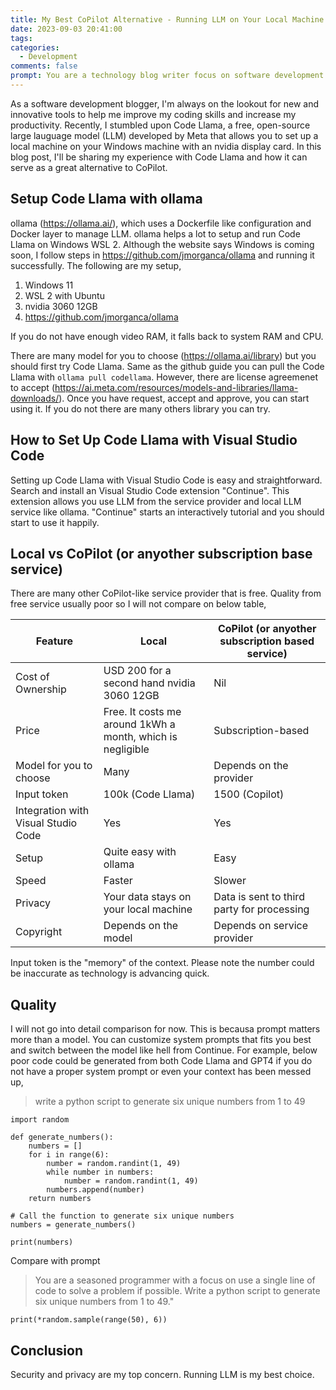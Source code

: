 ```yaml
---
title: My Best CoPilot Alternative - Running LLM on Your Local Machine
date: 2023-09-03 20:41:00
tags:
categories:
  - Development
comments: false
prompt: You are a technology blog writer focus on software development. Write a blog with title "My Best CoPilot Alternative - Code Llama Local" . The blog introduce my code llama setup on my local machine with a nVidia display card 3060 12GB ram. With ollama I can set it run on wsl2 and integrate with visual studio code with extension "Continue". this solution is free. and can be faster than service like copilot. use a table to describe pros and cons between code llama running locally and copilot. you are a technology blog writer focus on software development. Write a blog with title "My Best CoPilot Alternative - Code Llama Local" .  you are writing a paragraph about ollama, which uses a Dockerfile like configuration and Docker layer to manage LLM. ollama helps a lot to setup and run Code Llama on Windows WSL 2.
---
```


As a software development blogger, I'm always on the lookout for new and innovative tools to help me improve my coding skills and increase my productivity. Recently, I stumbled upon Code Llama, a free, open-source large lauguage model (LLM) developed by Meta that allows you to set up a local machine  on your Windows machine with an nvidia display card. In this blog post, I'll be sharing my experience with Code Llama and how it can serve as a great alternative to CoPilot.

## Setup Code Llama with ollama

ollama (https://ollama.ai/), which uses a Dockerfile like configuration and Docker layer to manage LLM. ollama helps a lot to setup and run Code Llama on Windows WSL 2. Although the website says Windows is coming soon, I follow steps in https://github.com/jmorganca/ollama and running it successfully. The following are my setup,
1. Windows 11
2. WSL 2 with Ubuntu
3. nvidia 3060 12GB
4. https://github.com/jmorganca/ollama

If you do not have enough video RAM, it falls back to system RAM and CPU.

There are many model for you to choose (https://ollama.ai/library) but you should first try Code Llama. Same as the github guide you can pull the Code Llama with `ollama pull codellama`. However, there are license agreemenet to accept (https://ai.meta.com/resources/models-and-libraries/llama-downloads/). Once you have request, accept and approve, you can start using it. If you do not there are many others library you can try.

## How to Set Up Code Llama with Visual Studio Code

Setting up Code Llama with Visual Studio Code is easy and straightforward. Search and install an Visual Studio Code extension "Continue". This extension allows you use LLM from the service provider and local LLM service like ollama. "Continue" starts an interactively tutorial and you should start to use it happily.

## Local vs CoPilot (or anyother subscription base service)

There are many other CoPilot-like service provider that is free. Quality from free service usually poor so I will not compare on below table,

| Feature | Local | CoPilot (or anyother subscription based service) |
| --- | --- | --- |
| Cost of Ownership | USD 200 for a second hand nvidia 3060 12GB | Nil |
| Price | Free. It costs me around 1kWh a month, which is negligible | Subscription-based |
| Model for you to choose | Many | Depends on the provider |
| Input token | 100k (Code Llama) | 1500 (Copilot) |
| Integration with Visual Studio Code | Yes | Yes |
| Setup | Quite easy with ollama | Easy |
| Speed | Faster | Slower  |
| Privacy | Your data stays on your local machine | Data is sent to third party for processing |
| Copyright | Depends on the model | Depends on service provider |

Input token is the "memory" of the context. Please note the number could be inaccurate as technology is advancing quick.

## Quality

I will not go into detail comparison for now. This is becausa prompt matters more than a model. You can customize system prompts that fits you best and switch between the model like hell from Continue. For example, below poor code could be generated from both Code Llama and GPT4 if you do not have a proper system prompt or even your context has been messed up,

> write a python script to generate six unique numbers from 1 to 49 

```
import random

def generate_numbers():
    numbers = []
    for i in range(6):
        number = random.randint(1, 49)
        while number in numbers:
            number = random.randint(1, 49)
        numbers.append(number)
    return numbers

# Call the function to generate six unique numbers
numbers = generate_numbers()

print(numbers)
```

Compare with prompt
> You are a seasoned programmer with a focus on use a single line of code to solve a problem if possible. Write a python script to generate six unique numbers from 1 to 49."

```
print(*random.sample(range(50), 6))
```

## Conclusion

Security and privacy are my top concern. Running LLM is my best choice.
